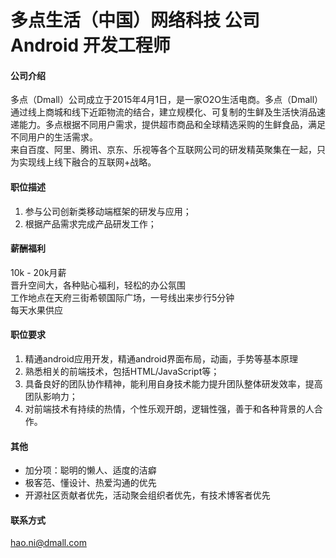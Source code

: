 多点生活（中国）网络科技 公司 Android 开发工程师
==========
#### 公司介绍
多点（Dmall）公司成立于2015年4月1日，是一家O2O生活电商。多点（Dmall）通过线上商城和线下近距物流的结合，建立规模化、可复制的生鲜及生活快消品速递能力。多点根据不同用户需求，提供超市商品和全球精选采购的生鲜食品，满足不同用户的生活需求。  
来自百度、阿里、腾讯、京东、乐视等各个互联网公司的研发精英聚集在一起，只为实现线上线下融合的互联网+战略。  

#### 职位描述
1. 参与公司创新类移动端框架的研发与应用；   
2. 根据产品需求完成产品研发工作；  

#### 薪酬福利
10k - 20k月薪  
晋升空间大，各种贴心福利，轻松的办公氛围  
工作地点在天府三街希顿国际广场，一号线出来步行5分钟  
每天水果供应  

#### 职位要求
1. 精通android应用开发，精通android界面布局，动画，手势等基本原理
2. 熟悉相关的前端技术，包括HTML/JavaScript等；
3. 具备良好的团队协作精神，能利用自身技术能力提升团队整体研发效率，提高团队影响力； 
4. 对前端技术有持续的热情，个性乐观开朗，逻辑性强，善于和各种背景的人合作。

#### 其他
- 加分项：聪明的懒人、适度的洁癖
- 极客范、懂设计、热爱沟通的优先
- 开源社区贡献者优先，活动聚会组织者优先，有技术博客者优先

#### 联系方式
[hao.ni@dmall.com](mailto:hao.ni@dmall.com)

